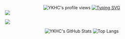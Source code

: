 <div align="center">
    <!-- GitHub个人资料访问计数器 -->
    <img src="https://komarev.com/ghpvc/?username=YKHC" alt="YKHC's profile views" />
    <a href="https://blog.sunguoqi.com/">
      <img src="https://readme-typing-svg.demolab.com?font=Fira+Code&pause=1000&width=435&lines=println(%22Hello%2C%20World%22);YKHC &center=true&size=27" alt="Typing SVG" />
    </a>
</div>
 <img src="https://cdn.jsdelivr.net/gh/sun0225SUN/sun0225SUN/assets/images/coding.gif" /><br>

<img src="https://cdn.jsdelivr.net/gh/sun0225SUN/sun0225SUN/assets/images/coding.gif" /><br>

<p align="center">
  <img src="https://github-readme-stats.vercel.app/api?username=yourusername&show_icons=true&theme=buefy&count_private=true&include_all_commits=true" alt="YKHC's GitHub Stats" />
  <img src="https://github-readme-stats.vercel.app/api/top-langs/?username=YKHC&hide=HTML" alt="Top Langs" />
</p>










